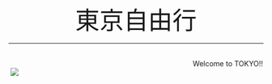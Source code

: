<html>  
  <head>
    <center>
      <font size="7">
        東京自由行
      </font>
    </center>
  </head>
  <hr size="5" align="center" noshade width="100%" color="ffffff">
  <marquee behavior="alternate">Welcome to TOKYO!!</marquee>
  <img src="http://www.tokyotoushi.com/sites/default/themes/tokyotoushi/img/zh-hant/map/map-tyo-all.jpg">
</html>
